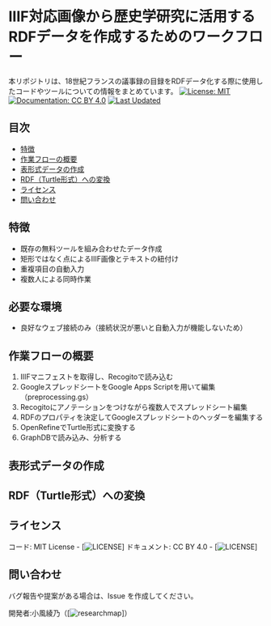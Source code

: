 # IIIF対応画像から歴史学研究に活用するRDFデータを作成するためのワークフロー
本リポジトリは、18世紀フランスの議事録の目録をRDFデータ化する際に使用したコードやツールについての情報をまとめています。
[![License: MIT](https://img.shields.io/badge/License-MIT-green.svg)](LICENSE)
[![Documentation: CC BY 4.0](https://img.shields.io/badge/Docs-CC%20BY%204.0-blue.svg)](LICENSE)
[![Last Updated](https://img.shields.io/github/last-commit/ayanosk/historical-rdf-workflow)](https://github.com/ayanosk/historical-rdf-workflow)

## 目次
- [特徴](#特徴)
- [作業フローの概要](#作業フローの概要)
- [表形式データの作成](#表形式データの作成)
- [RDF（Turtle形式）への変換](#RDF（Turtle形式）への変換)
- [ライセンス](#ライセンス)
- [問い合わせ](#問い合わせ)

## 特徴
- 既存の無料ツールを組み合わせたデータ作成
- 矩形ではなく点によるIIIF画像とテキストの紐付け
- 重複項目の自動入力
- 複数人による同時作業

## 必要な環境
- 良好なウェブ接続のみ（接続状況が悪いと自動入力が機能しないため）

## 作業フローの概要
1. IIIFマニフェストを取得し、Recogitoで読み込む
2. GoogleスプレッドシートをGoogle Apps Scriptを用いて編集（preprocessing.gs）
3. Recogitoにアノテーションをつけながら複数人でスプレッドシート編集
4. RDFのプロパティを決定してGoogleスプレッドシートのヘッダーを編集する
5. OpenRefineでTurtle形式に変換する
6. GraphDBで読み込み、分析する

## 表形式データの作成

## RDF（Turtle形式）への変換

## ライセンス
コード: MIT License - [![LICENSE](https://chatgpt.com/c/67bfce75-5818-8010-a663-b02cfd18fa41#:~:text=%3A%20MIT%20License%20%2D-,LICENSE,-%E3%83%89%E3%82%AD%E3%83%A5%E3%83%A1%E3%83%B3%E3%83%88%3A%20CC%20BY)]
ドキュメント: CC BY 4.0 - [![LICENSE](https://chatgpt.com/c/67bfce75-5818-8010-a663-b02cfd18fa41#:~:text=CC%20BY%204.0%20%2D-,LICENSE,-%E5%95%8F%E3%81%84%E5%90%88%E3%82%8F%E3%81%9B%E3%83%BB%E8%B2%A2%E7%8C%AE)]

## 問い合わせ
バグ報告や提案がある場合は、Issue を作成してください。

開発者:小風綾乃（[![researchmap](https://researchmap.jp/ayano_sanno)]）



